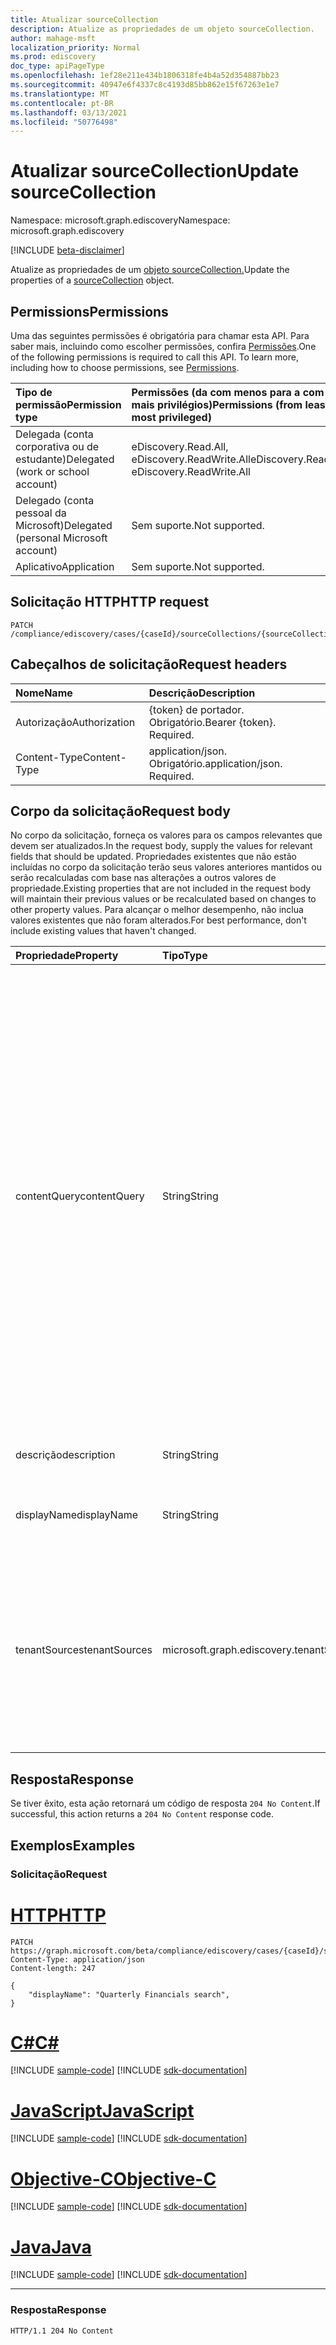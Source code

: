 ```yaml
---
title: Atualizar sourceCollection
description: Atualize as propriedades de um objeto sourceCollection.
author: mahage-msft
localization_priority: Normal
ms.prod: ediscovery
doc_type: apiPageType
ms.openlocfilehash: 1ef28e211e434b1806318fe4b4a52d354887bb23
ms.sourcegitcommit: 40947e6f4337c8c4193d85bb862e15f67263e1e7
ms.translationtype: MT
ms.contentlocale: pt-BR
ms.lasthandoff: 03/13/2021
ms.locfileid: "50776498"
---
```

# <a name="update-sourcecollection"></a><span data-ttu-id="7738e-103">Atualizar sourceCollection</span><span class="sxs-lookup"><span data-stu-id="7738e-103">Update sourceCollection</span></span>

<span data-ttu-id="7738e-104">Namespace: microsoft.graph.ediscovery</span><span class="sxs-lookup"><span data-stu-id="7738e-104">Namespace: microsoft.graph.ediscovery</span></span>

[!INCLUDE [beta-disclaimer](../../includes/beta-disclaimer.md)]

<span data-ttu-id="7738e-105">Atualize as propriedades de um [objeto sourceCollection.](../resources/ediscovery-sourcecollection.md)</span><span class="sxs-lookup"><span data-stu-id="7738e-105">Update the properties of a [sourceCollection](../resources/ediscovery-sourcecollection.md) object.</span></span>

## <a name="permissions"></a><span data-ttu-id="7738e-106">Permissions</span><span class="sxs-lookup"><span data-stu-id="7738e-106">Permissions</span></span>

<span data-ttu-id="7738e-p101">Uma das seguintes permissões é obrigatória para chamar esta API. Para saber mais, incluindo como escolher permissões, confira [Permissões](/graph/permissions-reference).</span><span class="sxs-lookup"><span data-stu-id="7738e-p101">One of the following permissions is required to call this API. To learn more, including how to choose permissions, see [Permissions](/graph/permissions-reference).</span></span>

|<span data-ttu-id="7738e-109">Tipo de permissão</span><span class="sxs-lookup"><span data-stu-id="7738e-109">Permission type</span></span>|<span data-ttu-id="7738e-110">Permissões (da com menos para a com mais privilégios)</span><span class="sxs-lookup"><span data-stu-id="7738e-110">Permissions (from least to most privileged)</span></span>|
|:---|:---|
|<span data-ttu-id="7738e-111">Delegada (conta corporativa ou de estudante)</span><span class="sxs-lookup"><span data-stu-id="7738e-111">Delegated (work or school account)</span></span>|<span data-ttu-id="7738e-112">eDiscovery.Read.All, eDiscovery.ReadWrite.All</span><span class="sxs-lookup"><span data-stu-id="7738e-112">eDiscovery.Read.All, eDiscovery.ReadWrite.All</span></span>|
|<span data-ttu-id="7738e-113">Delegado (conta pessoal da Microsoft)</span><span class="sxs-lookup"><span data-stu-id="7738e-113">Delegated (personal Microsoft account)</span></span>|<span data-ttu-id="7738e-114">Sem suporte.</span><span class="sxs-lookup"><span data-stu-id="7738e-114">Not supported.</span></span>|
|<span data-ttu-id="7738e-115">Aplicativo</span><span class="sxs-lookup"><span data-stu-id="7738e-115">Application</span></span>|<span data-ttu-id="7738e-116">Sem suporte.</span><span class="sxs-lookup"><span data-stu-id="7738e-116">Not supported.</span></span>|

## <a name="http-request"></a><span data-ttu-id="7738e-117">Solicitação HTTP</span><span class="sxs-lookup"><span data-stu-id="7738e-117">HTTP request</span></span>

<!-- {
  "blockType": "ignored"
}
-->

``` http
PATCH /compliance/ediscovery/cases/{caseId}/sourceCollections/{sourceCollectionId}
```

## <a name="request-headers"></a><span data-ttu-id="7738e-118">Cabeçalhos de solicitação</span><span class="sxs-lookup"><span data-stu-id="7738e-118">Request headers</span></span>

|<span data-ttu-id="7738e-119">Nome</span><span class="sxs-lookup"><span data-stu-id="7738e-119">Name</span></span>|<span data-ttu-id="7738e-120">Descrição</span><span class="sxs-lookup"><span data-stu-id="7738e-120">Description</span></span>|
|:---|:---|
|<span data-ttu-id="7738e-121">Autorização</span><span class="sxs-lookup"><span data-stu-id="7738e-121">Authorization</span></span>|<span data-ttu-id="7738e-p102">{token} de portador. Obrigatório.</span><span class="sxs-lookup"><span data-stu-id="7738e-p102">Bearer {token}. Required.</span></span>|
|<span data-ttu-id="7738e-124">Content-Type</span><span class="sxs-lookup"><span data-stu-id="7738e-124">Content-Type</span></span>|<span data-ttu-id="7738e-p103">application/json. Obrigatório.</span><span class="sxs-lookup"><span data-stu-id="7738e-p103">application/json. Required.</span></span>|

## <a name="request-body"></a><span data-ttu-id="7738e-127">Corpo da solicitação</span><span class="sxs-lookup"><span data-stu-id="7738e-127">Request body</span></span>

<span data-ttu-id="7738e-128">No corpo da solicitação, forneça os valores para os campos relevantes que devem ser atualizados.</span><span class="sxs-lookup"><span data-stu-id="7738e-128">In the request body, supply the values for relevant fields that should be updated.</span></span> <span data-ttu-id="7738e-129">Propriedades existentes que não estão incluídas no corpo da solicitação terão seus valores anteriores mantidos ou serão recalculadas com base nas alterações a outros valores de propriedade.</span><span class="sxs-lookup"><span data-stu-id="7738e-129">Existing properties that are not included in the request body will maintain their previous values or be recalculated based on changes to other property values.</span></span> <span data-ttu-id="7738e-130">Para alcançar o melhor desempenho, não inclua valores existentes que não foram alterados.</span><span class="sxs-lookup"><span data-stu-id="7738e-130">For best performance, don't include existing values that haven't changed.</span></span>

|<span data-ttu-id="7738e-131">Propriedade</span><span class="sxs-lookup"><span data-stu-id="7738e-131">Property</span></span>|<span data-ttu-id="7738e-132">Tipo</span><span class="sxs-lookup"><span data-stu-id="7738e-132">Type</span></span>|<span data-ttu-id="7738e-133">Descrição</span><span class="sxs-lookup"><span data-stu-id="7738e-133">Description</span></span>|
|:---|:---|:---|
|<span data-ttu-id="7738e-134">contentQuery</span><span class="sxs-lookup"><span data-stu-id="7738e-134">contentQuery</span></span>|<span data-ttu-id="7738e-135">String</span><span class="sxs-lookup"><span data-stu-id="7738e-135">String</span></span>|<span data-ttu-id="7738e-136">A cadeia de caracteres de consulta na consulta KQL (Keyword Query Language).</span><span class="sxs-lookup"><span data-stu-id="7738e-136">The query string in KQL (Keyword Query Language) query.</span></span> <span data-ttu-id="7738e-137">Para obter detalhes, consulte [Consultas de palavra-chave e condições de pesquisa para Pesquisa de Conteúdo e Descoberta De Conteúdo.](/microsoft-365/compliance/keyword-queries-and-search-conditions)</span><span class="sxs-lookup"><span data-stu-id="7738e-137">For details, see [Keyword queries and search conditions for Content Search and eDiscovery](/microsoft-365/compliance/keyword-queries-and-search-conditions).</span></span>  <span data-ttu-id="7738e-138">Você pode refinar pesquisas usando campos emparelhados com valores; por exemplo, `subject:"Quarterly Financials" AND Date>=06/01/2016 AND Date<=07/01/2016` .</span><span class="sxs-lookup"><span data-stu-id="7738e-138">You can refine searches by using fields paired with values; for example, `subject:"Quarterly Financials" AND Date>=06/01/2016 AND Date<=07/01/2016`.</span></span>|
|<span data-ttu-id="7738e-139">descrição</span><span class="sxs-lookup"><span data-stu-id="7738e-139">description</span></span>|<span data-ttu-id="7738e-140">String</span><span class="sxs-lookup"><span data-stu-id="7738e-140">String</span></span>|<span data-ttu-id="7738e-141">A descrição da **sourceCollection**.</span><span class="sxs-lookup"><span data-stu-id="7738e-141">The description of the **sourceCollection**.</span></span>|
|<span data-ttu-id="7738e-142">displayName</span><span class="sxs-lookup"><span data-stu-id="7738e-142">displayName</span></span>|<span data-ttu-id="7738e-143">String</span><span class="sxs-lookup"><span data-stu-id="7738e-143">String</span></span>|<span data-ttu-id="7738e-144">O nome de exibição do **sourceCollection**.</span><span class="sxs-lookup"><span data-stu-id="7738e-144">The display name of the **sourceCollection**.</span></span>|
|<span data-ttu-id="7738e-145">tenantSources</span><span class="sxs-lookup"><span data-stu-id="7738e-145">tenantSources</span></span>|<span data-ttu-id="7738e-146">microsoft.graph.ediscovery.tenantSources</span><span class="sxs-lookup"><span data-stu-id="7738e-146">microsoft.graph.ediscovery.tenantSources</span></span>|<span data-ttu-id="7738e-147">Quando especificado, a coleção se estenderá por um serviço para uma carga de trabalho inteira.</span><span class="sxs-lookup"><span data-stu-id="7738e-147">When specified, the collection will span across a service for an entire workload.</span></span> <span data-ttu-id="7738e-148">Os valores possíveis são: `allMailboxes` e `allSites`.</span><span class="sxs-lookup"><span data-stu-id="7738e-148">Possible values are: `allMailboxes`, `allSites`.</span></span>|

## <a name="response"></a><span data-ttu-id="7738e-149">Resposta</span><span class="sxs-lookup"><span data-stu-id="7738e-149">Response</span></span>

<span data-ttu-id="7738e-150">Se tiver êxito, esta ação retornará um código de resposta `204 No Content`.</span><span class="sxs-lookup"><span data-stu-id="7738e-150">If successful, this action returns a `204 No Content` response code.</span></span>

## <a name="examples"></a><span data-ttu-id="7738e-151">Exemplos</span><span class="sxs-lookup"><span data-stu-id="7738e-151">Examples</span></span>

### <a name="request"></a><span data-ttu-id="7738e-152">Solicitação</span><span class="sxs-lookup"><span data-stu-id="7738e-152">Request</span></span>


# <a name="http"></a>[<span data-ttu-id="7738e-153">HTTP</span><span class="sxs-lookup"><span data-stu-id="7738e-153">HTTP</span></span>](#tab/http)
<!-- {
  "blockType": "request",
  "name": "update_sourcecollection"
}
-->

``` http
PATCH https://graph.microsoft.com/beta/compliance/ediscovery/cases/{caseId}/sourceCollections/1a9b4145d8f84e39bc45a7f68c5c5119
Content-Type: application/json
Content-length: 247

{
    "displayName": "Quarterly Financials search",
}
```
# <a name="c"></a>[<span data-ttu-id="7738e-154">C#</span><span class="sxs-lookup"><span data-stu-id="7738e-154">C#</span></span>](#tab/csharp)
[!INCLUDE [sample-code](../includes/snippets/csharp/update-sourcecollection-csharp-snippets.md)]
[!INCLUDE [sdk-documentation](../includes/snippets/snippets-sdk-documentation-link.md)]

# <a name="javascript"></a>[<span data-ttu-id="7738e-155">JavaScript</span><span class="sxs-lookup"><span data-stu-id="7738e-155">JavaScript</span></span>](#tab/javascript)
[!INCLUDE [sample-code](../includes/snippets/javascript/update-sourcecollection-javascript-snippets.md)]
[!INCLUDE [sdk-documentation](../includes/snippets/snippets-sdk-documentation-link.md)]

# <a name="objective-c"></a>[<span data-ttu-id="7738e-156">Objective-C</span><span class="sxs-lookup"><span data-stu-id="7738e-156">Objective-C</span></span>](#tab/objc)
[!INCLUDE [sample-code](../includes/snippets/objc/update-sourcecollection-objc-snippets.md)]
[!INCLUDE [sdk-documentation](../includes/snippets/snippets-sdk-documentation-link.md)]

# <a name="java"></a>[<span data-ttu-id="7738e-157">Java</span><span class="sxs-lookup"><span data-stu-id="7738e-157">Java</span></span>](#tab/java)
[!INCLUDE [sample-code](../includes/snippets/java/update-sourcecollection-java-snippets.md)]
[!INCLUDE [sdk-documentation](../includes/snippets/snippets-sdk-documentation-link.md)]

---


### <a name="response"></a><span data-ttu-id="7738e-158">Resposta</span><span class="sxs-lookup"><span data-stu-id="7738e-158">Response</span></span>

<!-- {
  "blockType": "response",
  "truncated": true
}
-->

``` http
HTTP/1.1 204 No Content
```
